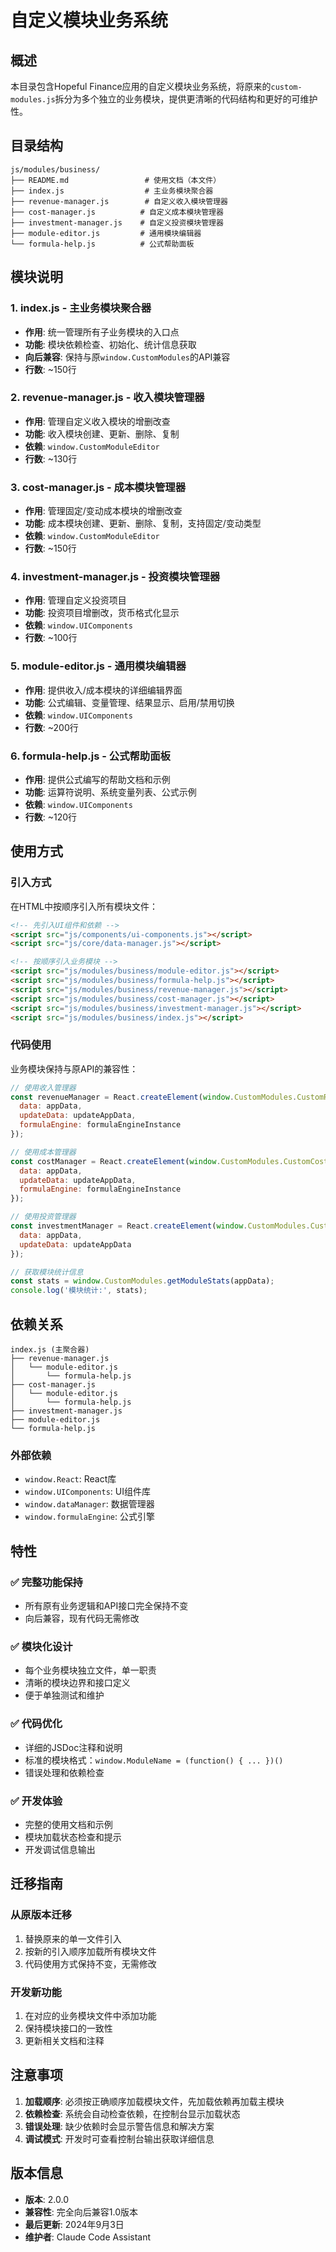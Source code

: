 # 自定义模块业务系统

## 概述

本目录包含Hopeful Finance应用的自定义模块业务系统，将原来的`custom-modules.js`拆分为多个独立的业务模块，提供更清晰的代码结构和更好的可维护性。

## 目录结构

```
js/modules/business/
├── README.md                 # 使用文档（本文件）
├── index.js                  # 主业务模块聚合器
├── revenue-manager.js        # 自定义收入模块管理器
├── cost-manager.js          # 自定义成本模块管理器  
├── investment-manager.js    # 自定义投资模块管理器
├── module-editor.js         # 通用模块编辑器
└── formula-help.js          # 公式帮助面板
```

## 模块说明

### 1. index.js - 主业务模块聚合器
- **作用**: 统一管理所有子业务模块的入口点
- **功能**: 模块依赖检查、初始化、统计信息获取
- **向后兼容**: 保持与原`window.CustomModules`的API兼容
- **行数**: ~150行

### 2. revenue-manager.js - 收入模块管理器  
- **作用**: 管理自定义收入模块的增删改查
- **功能**: 收入模块创建、更新、删除、复制
- **依赖**: `window.CustomModuleEditor`
- **行数**: ~130行

### 3. cost-manager.js - 成本模块管理器
- **作用**: 管理固定/变动成本模块的增删改查  
- **功能**: 成本模块创建、更新、删除、复制，支持固定/变动类型
- **依赖**: `window.CustomModuleEditor`
- **行数**: ~150行

### 4. investment-manager.js - 投资模块管理器
- **作用**: 管理自定义投资项目
- **功能**: 投资项目增删改，货币格式化显示
- **依赖**: `window.UIComponents`
- **行数**: ~100行

### 5. module-editor.js - 通用模块编辑器
- **作用**: 提供收入/成本模块的详细编辑界面
- **功能**: 公式编辑、变量管理、结果显示、启用/禁用切换
- **依赖**: `window.UIComponents`
- **行数**: ~200行

### 6. formula-help.js - 公式帮助面板
- **作用**: 提供公式编写的帮助文档和示例
- **功能**: 运算符说明、系统变量列表、公式示例
- **依赖**: `window.UIComponents`
- **行数**: ~120行

## 使用方式

### 引入方式

在HTML中按顺序引入所有模块文件：

```html
<!-- 先引入UI组件和依赖 -->
<script src="js/components/ui-components.js"></script>
<script src="js/core/data-manager.js"></script>

<!-- 按顺序引入业务模块 -->
<script src="js/modules/business/module-editor.js"></script>
<script src="js/modules/business/formula-help.js"></script>
<script src="js/modules/business/revenue-manager.js"></script>
<script src="js/modules/business/cost-manager.js"></script>
<script src="js/modules/business/investment-manager.js"></script>
<script src="js/modules/business/index.js"></script>
```

### 代码使用

业务模块保持与原API的兼容性：

```javascript
// 使用收入管理器
const revenueManager = React.createElement(window.CustomModules.CustomRevenueManager, {
  data: appData,
  updateData: updateAppData,
  formulaEngine: formulaEngineInstance
});

// 使用成本管理器  
const costManager = React.createElement(window.CustomModules.CustomCostManager, {
  data: appData,
  updateData: updateAppData,
  formulaEngine: formulaEngineInstance
});

// 使用投资管理器
const investmentManager = React.createElement(window.CustomModules.CustomInvestmentManager, {
  data: appData,
  updateData: updateAppData
});

// 获取模块统计信息
const stats = window.CustomModules.getModuleStats(appData);
console.log('模块统计:', stats);
```

## 依赖关系

```
index.js (主聚合器)
├── revenue-manager.js
│   └── module-editor.js
│       └── formula-help.js
├── cost-manager.js  
│   └── module-editor.js
│       └── formula-help.js
├── investment-manager.js
├── module-editor.js
└── formula-help.js
```

### 外部依赖
- `window.React`: React库
- `window.UIComponents`: UI组件库
- `window.dataManager`: 数据管理器
- `window.formulaEngine`: 公式引擎

## 特性

### ✅ 完整功能保持
- 所有原有业务逻辑和API接口完全保持不变
- 向后兼容，现有代码无需修改

### ✅ 模块化设计
- 每个业务模块独立文件，单一职责
- 清晰的模块边界和接口定义
- 便于单独测试和维护

### ✅ 代码优化
- 详细的JSDoc注释和说明
- 标准的模块格式：`window.ModuleName = (function() { ... })()`
- 错误处理和依赖检查

### ✅ 开发体验
- 完整的使用文档和示例
- 模块加载状态检查和提示
- 开发调试信息输出

## 迁移指南

### 从原版本迁移
1. 替换原来的单一文件引入
2. 按新的引入顺序加载所有模块文件  
3. 代码使用方式保持不变，无需修改

### 开发新功能
1. 在对应的业务模块文件中添加功能
2. 保持模块接口的一致性
3. 更新相关文档和注释

## 注意事项

1. **加载顺序**: 必须按正确顺序加载模块文件，先加载依赖再加载主模块
2. **依赖检查**: 系统会自动检查依赖，在控制台显示加载状态
3. **错误处理**: 缺少依赖时会显示警告信息和解决方案
4. **调试模式**: 开发时可查看控制台输出获取详细信息

## 版本信息

- **版本**: 2.0.0
- **兼容性**: 完全向后兼容1.0版本
- **最后更新**: 2024年9月3日
- **维护者**: Claude Code Assistant